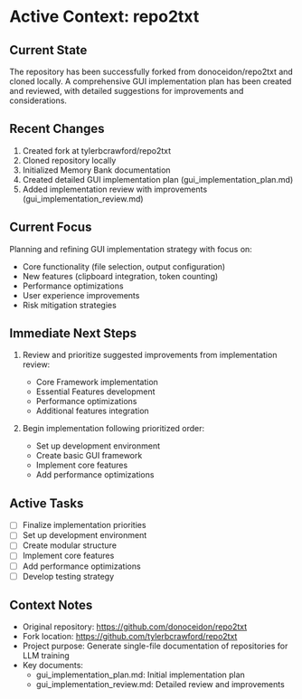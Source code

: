 # Active Context: repo2txt

## Current State
The repository has been successfully forked from donoceidon/repo2txt and cloned locally. A comprehensive GUI implementation plan has been created and reviewed, with detailed suggestions for improvements and considerations.

## Recent Changes
1. Created fork at tylerbcrawford/repo2txt
2. Cloned repository locally
3. Initialized Memory Bank documentation
4. Created detailed GUI implementation plan (gui_implementation_plan.md)
5. Added implementation review with improvements (gui_implementation_review.md)

## Current Focus
Planning and refining GUI implementation strategy with focus on:
- Core functionality (file selection, output configuration)
- New features (clipboard integration, token counting)
- Performance optimizations
- User experience improvements
- Risk mitigation strategies

## Immediate Next Steps
1. Review and prioritize suggested improvements from implementation review:
   - Core Framework implementation
   - Essential Features development
   - Performance optimizations
   - Additional features integration

2. Begin implementation following prioritized order:
   - Set up development environment
   - Create basic GUI framework
   - Implement core features
   - Add performance optimizations

## Active Tasks
- [ ] Finalize implementation priorities
- [ ] Set up development environment
- [ ] Create modular structure
- [ ] Implement core features
- [ ] Add performance optimizations
- [ ] Develop testing strategy

## Context Notes
- Original repository: https://github.com/donoceidon/repo2txt
- Fork location: https://github.com/tylerbcrawford/repo2txt
- Project purpose: Generate single-file documentation of repositories for LLM training
- Key documents:
  * gui_implementation_plan.md: Initial implementation plan
  * gui_implementation_review.md: Detailed review and improvements